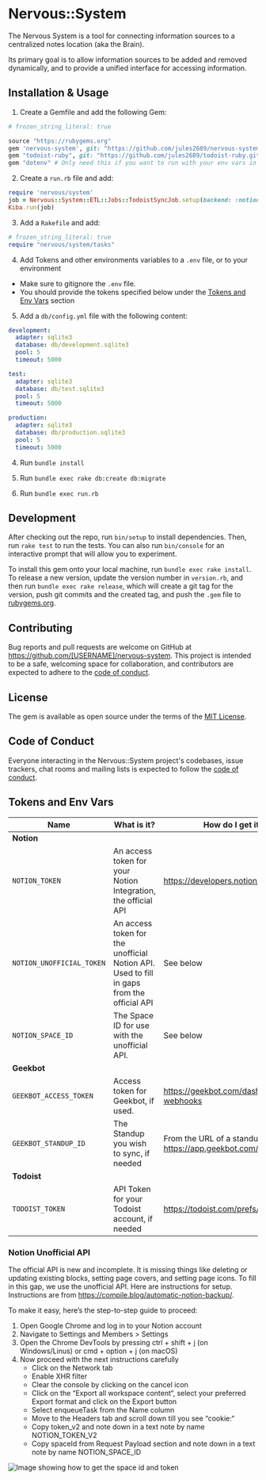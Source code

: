 # Nervous::System

The Nervous System is a tool for connecting information sources to a centralized notes location (aka the Brain).

Its primary goal is to allow information sources to be added and removed dynamically, and to provide a unified interface for accessing information.

## Installation & Usage

1. Create a Gemfile and add the following Gem:

```ruby
# frozen_string_literal: true

source "https://rubygems.org"
gem 'nervous-system', git: "https://github.com/jules2689/nervous-system.git"
gem "todoist-ruby", git: "https://github.com/jules2689/todoist-ruby.git"
gem "dotenv" # Only need this if you want to run with your env vars in .env file
```

2. Create a `run.rb` file and add:

```ruby
require 'nervous/system'
job = Nervous::System::ETL::Jobs::TodoistSyncJob.setup(backend: :notion, env: ENV)
Kiba.run(job)
```

3. Add a `Rakefile` and add:
```ruby
# frozen_string_literal: true
require "nervous/system/tasks"
```

4. Add Tokens and other environments variables to a `.env` file, or to your environment
- Make sure to gitignore the `.env` file.
- You should provide the tokens specified below under the [Tokens and Env Vars](#tokens-and-env-vars) section


5. Add a `db/config.yml` file with the following content:
```yml
development:
  adapter: sqlite3
  database: db/development.sqlite3
  pool: 5
  timeout: 5000

test:
  adapter: sqlite3
  database: db/test.sqlite3
  pool: 5
  timeout: 5000

production:
  adapter: sqlite3
  database: db/production.sqlite3
  pool: 5
  timeout: 5000
```

4. Run `bundle install`

5. Run `bundle exec rake db:create db:migrate`

6. Run `bundle exec run.rb`


## Development

After checking out the repo, run `bin/setup` to install dependencies. Then, run `rake test` to run the tests. You can also run `bin/console` for an interactive prompt that will allow you to experiment.

To install this gem onto your local machine, run `bundle exec rake install`. To release a new version, update the version number in `version.rb`, and then run `bundle exec rake release`, which will create a git tag for the version, push git commits and the created tag, and push the `.gem` file to [rubygems.org](https://rubygems.org).

## Contributing

Bug reports and pull requests are welcome on GitHub at https://github.com/[USERNAME]/nervous-system. This project is intended to be a safe, welcoming space for collaboration, and contributors are expected to adhere to the [code of conduct](https://github.com/[USERNAME]/nervous-system/blob/master/CODE_OF_CONDUCT.md).

## License

The gem is available as open source under the terms of the [MIT License](https://opensource.org/licenses/MIT).

## Code of Conduct

Everyone interacting in the Nervous::System project's codebases, issue trackers, chat rooms and mailing lists is expected to follow the [code of conduct](https://github.com/[USERNAME]/nervous-system/blob/master/CODE_OF_CONDUCT.md).

## Tokens and Env Vars

| Name | What is it? | How do I get it? |
| --- | --- | --- |
| **Notion** | | |
| `NOTION_TOKEN` | An access token for your Notion Integration, the official API | https://developers.notion.com/ |
| `NOTION_UNOFFICIAL_TOKEN` | An access token for the unofficial Notion API. Used to fill in gaps from the official API | See below |
| `NOTION_SPACE_ID` | The Space ID for use with the unofficial API. | See below |
| **Geekbot** | | |
| `GEEKBOT_ACCESS_TOKEN` | Access token for Geekbot, if used. | https://geekbot.com/dashboard/api-webhooks |
| `GEEKBOT_STANDUP_ID` | The Standup you wish to sync, if needed | From the URL of a standup listed on https://app.geekbot.com/dashboard/ |
| **Todoist** | | |
| `TODOIST_TOKEN` | API Token for your Todoist account, if needed | https://todoist.com/prefs/integrations |

### Notion Unofficial API

The official API is new and incomplete. It is missing things like deleting or updating existing blocks, setting page covers, and setting page icons. To fill in this gap, we use the unofficial API. Here are instructions for setup. Instructions are from https://compile.blog/automatic-notion-backup/.

To make it easy, here’s the step-to-step guide to proceed:

1. Open Google Chrome and log in to your Notion account
1. Navigate to Settings and Members > Settings
1. Open the Chrome DevTools by pressing ctrl + shift + j (on Windows/Linus) or cmd + option + j (on macOS)
1. Now proceed with the next instructions carefully
    - Click on the Network tab
    - Enable XHR filter
    - Clear the console by clicking on the cancel icon
    - Click on the “Export all workspace content“, select your preferred Export format and click on the Export button
    - Select enqueueTask from the Name column
    - Move to the Headers tab and scroll down till you see “cookie:“
    - Copy token_v2 and note down in a text note by name NOTION_TOKEN_V2
    - Copy spaceId from Request Payload section and note down in a text note by name NOTION_SPACE_ID

![Image showing how to get the space id and token](https://user-images.githubusercontent.com/3074765/118418462-7df4cc00-b686-11eb-97de-43b56bcf3efc.png)
